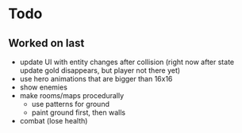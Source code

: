 # Todo

## Worked on last

- update UI with entity changes after collision (right now after state update gold disappears, but player not there yet)
- use hero animations that are bigger than 16x16
- show enemies
- make rooms/maps procedurally
  - use patterns for ground
  - paint ground first, then walls
- combat (lose health)
